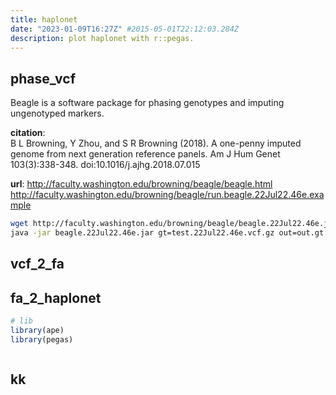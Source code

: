```yaml
---
title: haplonet
date: "2023-01-09T16:27Z" #2015-05-01T22:12:03.284Z
description: plot haplonet with r::pegas.
---
```


## phase_vcf

Beagle is a software package for phasing genotypes and imputing ungenotyped markers.

**citation**: <br>
B L Browning, Y Zhou, and S R Browning (2018). A one-penny imputed genome from next generation reference panels. Am J Hum Genet 103(3):338-348. doi:10.1016/j.ajhg.2018.07.015

**url**:
http://faculty.washington.edu/browning/beagle/beagle.html
http://faculty.washington.edu/browning/beagle/run.beagle.22Jul22.46e.example

```sh
wget http://faculty.washington.edu/browning/beagle/beagle.22Jul22.46e.jar
java -jar beagle.22Jul22.46e.jar gt=test.22Jul22.46e.vcf.gz out=out.gt

```

## vcf_2_fa



## fa_2_haplonet

```r
# lib
library(ape)
library(pegas)



```


## kk
